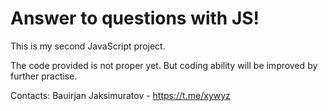 # Answer to questions with JS!

This is my second JavaScript project.

The code provided is not proper yet. But coding ability will be improved by further practise.

Contacts: Bauirjan Jaksimuratov - https://t.me/xywyz
